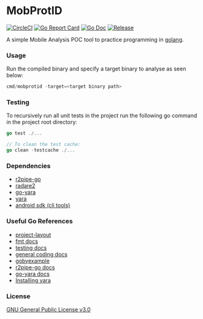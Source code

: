 # MobProtID
[![CircleCI](https://circleci.com/gh/arbitraryrw/MobProtID.svg?style=shield)](https://circleci.com/gh/arbitraryrw/MobProtID)
[![Go Report Card](https://goreportcard.com/badge/github.com/arbitraryrw/MobProtID?style=flat-square)](https://goreportcard.com/report/github.com/arbitraryrw/MobProtID)
[![Go Doc](https://img.shields.io/badge/godoc-reference-blue.svg?style=flat-square)](http://godoc.org/github.com/arbitraryrw/MobProtID)
[![Release](https://img.shields.io/github/release/golang-standards/project-layout.svg?style=flat-square)](https://github.com/arbitraryrw/MobProtID/releases/latest)

A simple Mobile Analysis POC tool to practice programming in [golang](https://golang.org/doc/code.html).

### Usage
Run the compiled binary and specify a target binary to analyse as seen below:

```go
cmd/mobprotid -target=<target binary path>
```

### Testing
To recursively run all unit tests in the project run the following go command in the project root directory:

```go
go test ./...

// To clean the test cache:
go clean -testcache ./...
```
### Dependencies
- [r2pipe-go](https://github.com/radareorg/radare2-r2pipe/tree/master/go)
- [radare2](https://github.com/radareorg/radare2)
- [go-yara](https://github.com/hillu/go-yara)
- [yara](https://virustotal.github.io/yara/)
- [android sdk (cli tools)](https://developer.android.com/studio/index.html#command-tools)

### Useful Go References
- [project-layout](https://github.com/golang-standards/project-layout)
- [fmt docs](https://golang.org/pkg/fmt/)
- [testing docs](https://golang.org/pkg/testing/)
- [general coding docs](https://golang.org/doc/code.html)
- [gobyexample](https://gobyexample.com/)
- [r2pipe-go docs](https://godoc.org/github.com/radare/r2pipe-go)
- [go-yara docs](https://godoc.org/github.com/hillu/go-yara)
- [Installing yara](https://yara.readthedocs.io/en/stable/gettingstarted.html)

### License
[GNU General Public License v3.0](https://github.com/arbitraryrw/MobProtID/blob/master/LICENSE)